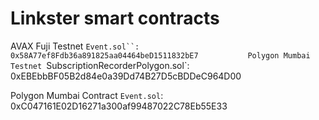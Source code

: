# Linkster smart contracts

AVAX Fuji Testnet `Event.sol``: 0x58A77ef8Fdb36a891825aa04464beD1511832bE7          
Polygon Mumbai Testnet `SubscriptionRecorderPolygon.sol`: 0xEBEbbBF05B2d84e0a39Dd74B27D5cBDDeC964D00     

    
Polygon Mumbai Contract `Event.sol`: 0xC047161E02D16271a300af99487022C78Eb55E33